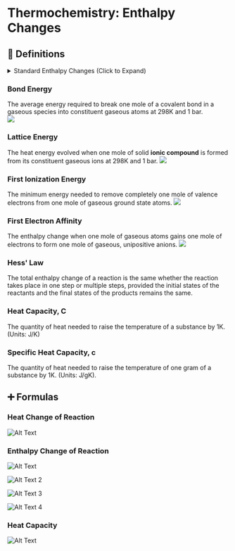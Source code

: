 # Thermochemistry: Enthalpy Changes
## 📖 Definitions

<details>
  <summary>Standard Enthalpy Changes (Click to Expand)</summary>
  
### Standard Enthalpy Change of Reaction 
The enthalpy change when molar quantities of reactants as stated in a chemical equation react together at 298K and 1 bar.  
![](https://latex.codecogs.com/gif.latex?H_2SO_4&space;&plus;&space;2NaO&space;\kern-0.1em&space;H&space;\rightarrow&space;H_2O&space;&plus;&space;Na_2SO_4&space;\qquad&space;\Delta&space;H_{r}^{\theta})

### Standard Enthalpy Change of Formation  
The enthalpy change when one mole of a substance is formed from its constituent elements in their standard states at 298K and 1 bar.   
![](https://latex.codecogs.com/gif.latex?N_2&space;&plus;&space;\frac{1}{2}O_2&space;\rightarrow&space;N_2O&space;\qquad&space;\Delta&space;H_{f}^{\theta})

### Standard Enthalpy Change of Combustion
The heat energy evolved when one mole of a substance is completely burned in excess oxygen at 298K and 1 bar.  
![](https://latex.codecogs.com/gif.latex?C_2H_6&space;&plus;&space;\frac{7}{2}O_2&space;\rightarrow&space;2CO_2&space;&plus;&space;3H_2O&space;\qquad&space;\Delta&space;H_{c}^{\theta})

### Standard Enthalpy Change of Neutralisation
The enthalpy change when an acid and a base react under infinitely dilute conditions to form one mole of water at 298K and 1 bar.   
![](https://latex.codecogs.com/gif.latex?HCl&space;(aq)&space;&plus;&space;NaO&space;\kern-0.15em&space;H&space;(aq)&space;\rightarrow&space;NaCl&space;(aq)&space;&plus;&space;H_2O&space;(l))

### Standard Enthalpy Change of Atomization
The heat energy evolved when one mole of free gaseous atoms is formed from its element in its standard state at 298K and 1 bar.  
![](https://latex.codecogs.com/gif.latex?\frac{1}{2}&space;F_2(g)&space;\rightarrow&space;F(g))

###
</details>

### Bond Energy
The average energy required to break one mole of a covalent bond in a gaseous species into constituent gaseous atoms at 298K and 1 bar.  
![](https://latex.codecogs.com/gif.latex?O_2(g)&space;\rightarrow&space;2O(g)&space;\qquad&space;\Delta&space;H&space;\text{=&space;Bond&space;Energy})

### Lattice Energy
The heat energy evolved when one mole of solid **ionic compound** is formed from its constituent gaseous ions at 298K and 1 bar.
![](https://latex.codecogs.com/gif.latex?Na^&plus;(g)&space;&plus;&space;Cl^-(g)&space;\rightarrow&space;NaCl&space;(s))

### First Ionization Energy
The minimum energy needed to remove completely one mole of valence electrons from one mole of gaseous ground state atoms.
![](https://latex.codecogs.com/gif.latex?Na(g)&space;\rightarrow&space;Na^&plus;&space;(g)&space;&plus;&space;e^-&space;\qquad&space;\Delta&space;H&space;=&space;\text{Ionization&space;Energy})

### First Electron Affinity
The enthalpy change when one mole of gaseous atoms gains one mole of electrons to form one mole of gaseous, unipositive anions.
![](https://latex.codecogs.com/gif.latex?Na(g)&space;&plus;&space;e^-&space;\rightarrow&space;Na^-&space;(g)&space;\qquad&space;\Delta&space;H&space;=&space;\text{Ionization&space;Energy})

### Hess' Law
The total enthalpy change of a reaction is the same whether the reaction takes place in one step or multiple steps, provided the initial states of the reactants and the final states of the products remains the same.

### Heat Capacity, C
The quantity of heat needed to raise the temperature of a substance by 1K. (Units: J/K)  

### Specific Heat Capacity, c
The quantity of heat needed to raise the temperature of one gram of a substance by 1K. (Units: J/gK). 

## ➕ Formulas
### Heat Change of Reaction
![Alt Text](https://latex.codecogs.com/gif.latex?Q&space;=&space;mc\Delta&space;T)

### Enthalpy Change of Reaction 

![Alt Text](https://latex.codecogs.com/gif.latex?\Delta&space;H_{r}^{\theta}&space;=&space;\frac{Q}{n},&space;\kern0.3em&space;n&space;\kern0.3em&space;\text{is&space;the&space;number&space;of&space;moles&space;of&space;the&space;limiting&space;reagent.})  

![Alt Text 2](https://latex.codecogs.com/gif.latex?\Delta&space;H_{r}^{\theta}&space;=&space;\Delta&space;H_{\textit{Bond&space;Breaking}}^\theta&space;&plus;&space;\Delta&space;H_{\textit{Bond&space;Forming}}^\theta)  

![Alt Text 3](https://latex.codecogs.com/gif.latex?\Delta&space;H_{r}^{\theta}&space;=&space;\Delta&space;H_{f}^\theta&space;\text{(products)}-&space;\Delta&space;H_{f}^\theta&space;\text{(reactants)})  

![Alt Text 4](https://latex.codecogs.com/gif.latex?\Delta&space;H_{r}^{\theta}&space;=&space;\Delta&space;H_{c}^\theta&space;\text{(reactants)}-&space;\Delta&space;H_{c}^\theta&space;\text{(products)})  

### Heat Capacity
![Alt Text](https://latex.codecogs.com/gif.latex?C&space;=&space;c*m,&space;\kern0.3em&space;\text{heat&space;capacity&space;is&space;specific&space;heat&space;capacity&space;times&space;mass.})
